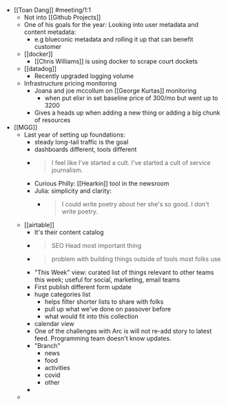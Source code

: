 - [[Toan Dang]] #meeting/1:1
	- Not into [[Github Projects]]
	- One of his goals for the year: Looking into user metadata and content metadata:
		- e.g blueconic metadata and rolling it up that can benefit customer
	- [[docker]]
		- [[Chris Williams]] is using docker to scrape court dockets
	- [[datadog]]
		- Recently upgraded logging volume
	- Infrastructure pricing monitoring
		- Joana and joe mccollum on [[George Kurtas]] monitoring
			- when put elixr in set baseline price of 300/mo but went up to 3200
		- Gives a heads up when adding a new thing or adding a big chunk of resources
- [[MGG]]
	- Last year of setting up foundations:
		- steady long-tail traffic is the goal
		- dashboards different, tools different
		- > I feel like I've started a cult. I've started a cult of service journalism.
		- Curious Philly: [[Hearkin]] tool in the newsroom
		- Julia: simplicity and clarity:
			- >I could write poetry about her she's so good. I don't write poetry.
	- [[airtable]]
		- It's their content catalog
		- > SEO Head most important thing
		- > problem with building things outside of tools most folks use
		- "This Week" view: curated list of things relevant to other teams this week; useful for social, marketing, email teams
		- First publish different form update
		- huge categories list
			- helps filter shorter lists to share with folks
			- pull up what we've done on passover before
			- what would fit into this collection
		- calendar view
		- One of the challenges with Arc is will not re-add story to latest feed. Programming team doesn't know updates.
		- "Branch"
			- news
			- food
			- activities
			- covid
			- other
		-
	-